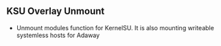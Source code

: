 ## KSU Overlay Unmount

- Unmount modules function for KernelSU. It is also mounting writeable systemless hosts for Adaway